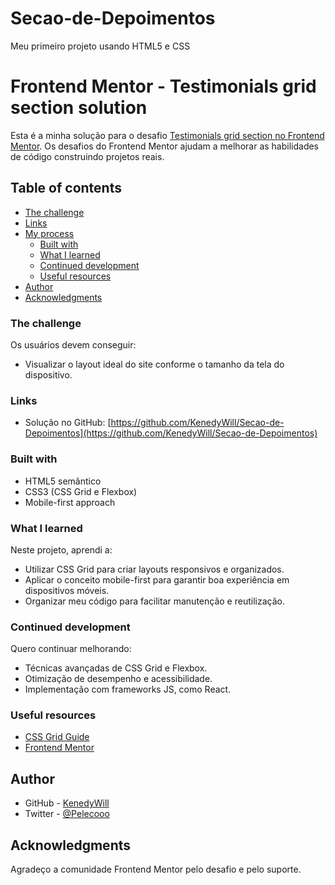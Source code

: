 # Secao-de-Depoimentos
Meu primeiro projeto usando HTML5 e CSS

# Frontend Mentor - Testimonials grid section solution

Esta é a minha solução para o desafio [Testimonials grid section no Frontend Mentor](https://www.frontendmentor.io/challenges/testimonials-grid-section-Nnw6J7Un7). Os desafios do Frontend Mentor ajudam a melhorar as habilidades de código construindo projetos reais.

## Table of contents

  - [The challenge](#the-challenge)
  - [Links](#links)
- [My process](#my-process)
  - [Built with](#built-with)
  - [What I learned](#what-i-learned)
  - [Continued development](#continued-development)
  - [Useful resources](#useful-resources)
- [Author](#author)
- [Acknowledgments](#acknowledgments)


### The challenge

Os usuários devem conseguir:

- Visualizar o layout ideal do site conforme o tamanho da tela do dispositivo.

### Links

- Solução no GitHub: [https://github.com/KenedyWill/Secao-de-Depoimentos](https://github.com/KenedyWill/Secao-de-Depoimentos)

### Built with

- HTML5 semântico
- CSS3 (CSS Grid e Flexbox)
- Mobile-first approach

### What I learned

Neste projeto, aprendi a:

- Utilizar CSS Grid para criar layouts responsivos e organizados.
- Aplicar o conceito mobile-first para garantir boa experiência em dispositivos móveis.
- Organizar meu código para facilitar manutenção e reutilização.

### Continued development

Quero continuar melhorando:

- Técnicas avançadas de CSS Grid e Flexbox.
- Otimização de desempenho e acessibilidade.
- Implementação com frameworks JS, como React.

### Useful resources

- [CSS Grid Guide](https://css-tricks.com/snippets/css/complete-guide-grid/)
- [Frontend Mentor](https://www.frontendmentor.io)

## Author

- GitHub - [KenedyWill](https://github.com/KenedyWill)
- Twitter - [@Pelecooo](https://x.com/Pelecooo)

## Acknowledgments

Agradeço a comunidade Frontend Mentor pelo desafio e pelo suporte.
